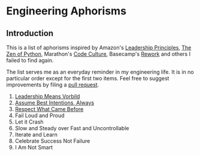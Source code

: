 # Engineering Aphorisms

## Introduction

This is a list of aphorisms inspired by Amazon's [Leadership Principles](https://www.amazon.jobs/en/principles),
[The Zen of Python](https://www.python.org/dev/peps/pep-0020/), Marathon's [Code Culture](https://github.com/mesosphere/marathon/blob/master/docs/docs/code-culture.md),
Basecamp's [Rework](https://basecamp.com/books/rework) and others I failed to find again.

The list serves me as an everyday reminder in my engineering life. It is in no particular order except for the first two
items. Feel free to suggest improvements by filing a [pull request](https://github.com/jeschkies/aphorisms/compare?expand=1).

1. [Leadership Means Vorbild](./01_vorbild.md)
2. [Assume Best Intentions, Always](./02_best_intentions.md)
3. [Respect What Came Before](./03_respect.md)
4. Fail Loud and Proud
5. Let it Crash
6. Slow and Steady over Fast and Uncontrollable
7. Iterate and Learn
8. Celebrate Success Not Failure
9. I Am Not Smart
